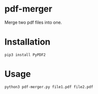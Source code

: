 # pdf-merger
Merge two pdf files into one.

# Installation
```
pip3 install PyPDF2
```

# Usage
```
python3 pdf-merger.py file1.pdf file2.pdf
```
